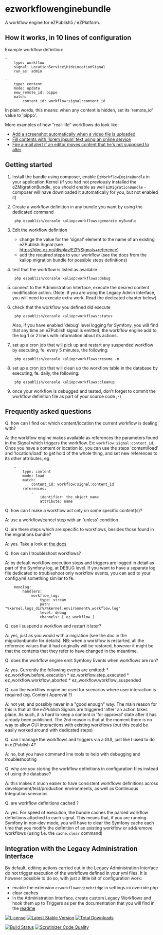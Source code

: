 ezworkflowenginebundle
======================

A workflow engine for eZPublish5 / eZPlatform.


## How it works, in 10 lines of configuration 

Example workflow definition:

    -
        type: workflow
        signal: LocationService\HideLocationSignal
        run_as: admin

    -
        type: content
        mode: update
        new_remote_id: pippo
        match:
            content_id: workflow:signal:content_id

In plain words, this means: when any content is hidden, set its 'remote_id' value to 'pippo'.

More examples of how "real-life" workflows do look like:

* [Add a screenshot automatically when a video file is uploaded](Resources/doc/Examples/AddScreenshot.yml)
* [Fill contents with 'lorem ipsum' text using an online service](Resources/doc/Examples/FillComments.yml)
* [Fire a mail alert if an editor moves content that he's not supposed to alter](Resources/doc/Examples/MailOnMove.yml)


## Getting started

1. Install the bundle using composer, enable `EzWorkflowEngineBundle` in your application Kernel (if you had not previously
    installed the eZMigrationBundle, you should enable as well `EzMigrationBundle` - composer will have downloaded it
    automatically for you, but not enabled it)

2. Create a workflow definition in any bundle you want by using the dedicated command

        php ezpublish/console kaliop:workflows:generate myBundle

3. Edit the workflow definition

    - change the value for the 'signal' element to the name of an existing eZPublish Signal (see https://doc.ez.no/display/EZP/Signals+reference)
    - add the required steps to your workflow (see the docs from the kaliop migration bundle for possible steps definitions)

4. test that the workflow is listed as available

        php ezpublish/console kaliop:workflows:debug

5. connect to the Administration Interface, execute the desired content modification action.
    (Note: if you are using the Legacy Admin interface, you will need to execute extra work. Read the dedicated chapter below)

6. check that the workflow you defined did execute

        php ezpublish/console kaliop:workflows:status

    Also, if you have enabled 'debug' level logging for Symfony, you will find that any time an eZPublish signal is
    emitted, the workflow engine add to the log 1 or 2 lines with information about its actions.

7. set up a cron job that will pick up and restart any suspended workflow by executing, fe. every 5 minutes, the following:
 
        php ezpublish/console kaliop:workflows:resume -n

8. set up a cron job that will clean up the workflow table in the database by executing, fe. daily, the following:
 
        php ezpublish/console kaliop:workflows:cleanup

9. once your workflow is debugged and tested, don't forget to commit the workflow definition file as part of your source code ;-) 


## Frequently asked questions

Q: how can I find out which content/location the current workflow is dealing with?

A: the workflow engine makes available as references the parameters found in the Signal which triggers the workflow.
    Ex: `workflow:signal:content_id`.
    Once you have a content or location id, you can use the steps 'content/load' and 'location/load' to get hold of the
    whole thing, and set new references to its other attributes, eg:
    
        - 
            type: content
            mode: load
            match:
                content_id: workflow:signal:content_id
            references:
                -
                    identifier: the_object_name
                    attribute: name

Q: how can I make a workflow act only on some specific content(s)?

A: use a workflow/cancel step with an 'unless' condition 

Q: are there steps which are specific to workflows, besides those found in the migrations bundle?

A: yes. Take a look at [the docs](Resources/doc/DSL/Workflow.yml)

Q: how can I troubleshoot workflows?

A: by default workflow execution steps and triggers are logged in detail as part of the Symfony log, at DEBUG level.
     If you want to have a separate log file dedicated to troubleshoot only workflow events, you can add to your config.yml
     something similar to fe.

        monolog:
            handlers:
                workflow_log:
                    type: stream
                    path: "%kernel.logs_dir%/%kernel.environment%.workflow.log"
                    level: debug
                    channels: [ ez_workflow ]

Q: can I suspend a workflow and restart it later?

A: yes, just as you would with a migration (see the doc in the migrationbundle for details).
    NB: when a workflow is restarted, all the reference values that it had originally will be restored, however it might
    be that the contents that they refer to have changed in the meantime.

Q: does the workflow engine emit Symfony Events when workflows are run?

A: yes. Currently the following events are emitted:
    * ez_workflow.before_execution
    * ez_workflow.step_executed
    * ez_workflow.workflow_aborted
    * ez_workflow.workflow_suspended

Q: can the workflow engine be used for scenarios where user interaction is required (eg. Content Approval ?)

A: not yet, and possibly never in a "good enough" way.
    The main reason for this is that all the eZPublish Signals are triggered 'after' an action takes place. As such, it
    is hard to keep a content in 'for approval' state after it has already been published.
    The 2nd reason is that at the moment there is no way to allow GUI interactions with existing workflows (but this could
    be easily worked around with dedicated steps)

Q: can I manage the workflows and triggers via a GUI, just like I used to do in eZPublish 4?

A: no, but you have command line tools to help with debugging and troubleshooting

Q: why are you storing the workflow definitions in configuration files instead of using the database?

A: this makes it much easier to have consistent workflows definitions across development/test/production environments,
    as well as Continuous Integration scenarios

Q: are workflow definitions cached ?

A: yes. For speed of execution, the bundle caches the parsed workflow definitions attached to each signal.
    This means that, if you are running Symfony in non-dev mode, you will have to clear the Symfony cache each time that
    you modify the definition of an existing workflow or add/remove workflows (using f.e. the `cache:clear` command)     


## Integration with the Legacy Administration Interface

By default, editing actions carried out in the Legacy Administration Interface do not trigger execution of the workflows
defined in your yml files.
It is however possible to do so, with just a little bit of configuration work:
- enable the extension `ezworkflowenginebridge` in settings.ini.override.php
- clear caches
- in the Administration Interface, create custom Legacy Workflows and hook them up to Triggers as per the documentation
     that you will find in the [readme](ezpublish_legacy/ezworkflowenginebridge/README.md)


[![License](https://poser.pugx.org/kaliop/ezworkflowenginebundle/license)](https://packagist.org/packages/kaliop/ezworkflowenginebundle)
[![Latest Stable Version](https://poser.pugx.org/kaliop/ezworkflowenginebundle/v/stable)](https://packagist.org/packages/kaliop/ezworkflowenginebundle)
[![Total Downloads](https://poser.pugx.org/kaliop/ezworkflowenginebundle/downloads)](https://packagist.org/packages/kaliop/ezworkflowenginebundle)

[![Build Status](https://travis-ci.org/kaliop-uk/ezworkflowenginebundle.svg?branch=master)](https://travis-ci.org/kaliop-uk/ezworkflowenginebundle)
[![Scrutinizer Code Quality](https://scrutinizer-ci.com/g/kaliop-uk/ezworkflowenginebundle/badges/quality-score.png?b=master)](https://scrutinizer-ci.com/g/kaliop-uk/ezworkflowenginebundle/?branch=master)
